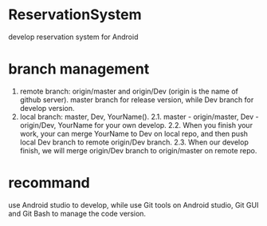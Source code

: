 # ReservationSystem
develop reservation system for Android

# branch management
1. remote branch: origin/master and origin/Dev (origin is the name of github server).
  master branch for release version, while Dev branch for develop version.
2. local branch: master, Dev, YourName(). 
2.1. master - origin/master, Dev - origin/Dev, YourName for your own develop.
2.2. When you finish your work, your can merge YourName to Dev on local repo, and then push local Dev branch to remote origin/Dev branch.
2.3. When our develop finish, we will merge origin/Dev branch to origin/master on remote repo.

# recommand
use Android studio to develop, while use Git tools on Android studio, Git GUI and Git Bash to manage the code version.
